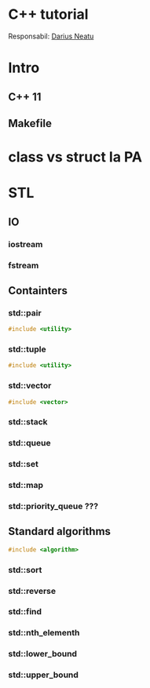 # C++ tutorial
Responsabil: [Darius Neatu](neatudarius@gmail.com)

# Intro
## C++ 11

## Makefile

# class vs struct la PA
 
# STL

## IO
### iostream

### fstream

## Containters
### std::pair
``` cpp
#include <utility>
```

### std::tuple
``` cpp
#include <utility>
```
### std::vector
``` cpp
#include <vector>
```

### std::stack
### std::queue
### std::set
### std::map
### std::priority_queue ???

## Standard algorithms
``` cpp
#include <algorithm>
```
### std::sort
### std::reverse
### std::find
### std::nth_elementh
### std::lower_bound
### std::upper_bound
<!--stackedit_data:
eyJoaXN0b3J5IjpbOTU2MjIyNzU4XX0=
-->
